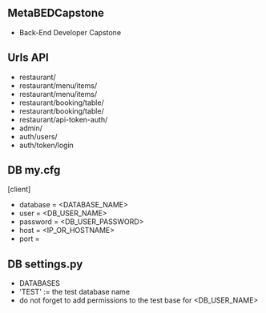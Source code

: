 ## MetaBEDCapstone
* Back-End Developer Capstone

## Urls API
* restaurant/
* restaurant/menu/items/
* restaurant/menu/items/<pk>
* restaurant/booking/table/
* restaurant/booking/table/<pk>
* restaurant/api-token-auth/
* admin/
* auth/users/
* auth/token/login

## DB my.cfg
[client]
* database = <DATABASE_NAME>
* user = <DB_USER_NAME>
* password = <DB_USER_PASSWORD>
* host = <IP_OR_HOSTNAME>
* port = <PORT>

## DB settings.py 
* DATABASES 
* 	'TEST' := the test database name
* do not forget to add permissions to the test base for <DB_USER_NAME>
